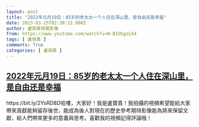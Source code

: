 ```yaml
---
layout: post
title: "2022年元月19日：85岁的老太太一个人住在深山里，是自由还是幸福"
date: 2023-03-25T02:30:12.000Z
author: 盧保貴視覺影像
from: https://www.youtube.com/watch?v=N-BIUSgzL64
tags: [ 盧保貴 ]
comments: True
categories: [ 盧保貴 ]
---
```

<!--1679711412000-->
[2022年元月19日：85岁的老太太一个人住在深山里，是自由还是幸福](https://www.youtube.com/watch?v=N-BIUSgzL64)
------

<div>
https://bit.ly/2YsRD8D哈嘍，大家好！我是盧寶貴！我拍攝的視頻希望能給大家帶來貢獻能夠留存後世，能成為後人對現在的歷史參考期待影像能為將來保留文獻，給人們帶來更多的意義與思考。喜歡我的視頻記得評論哦！
</div>

